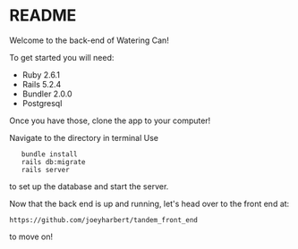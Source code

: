 # README

Welcome to the back-end of Watering Can!

To get started you will need:

* Ruby 2.6.1
* Rails 5.2.4
* Bundler 2.0.0
* Postgresql

Once you have those, clone the app to your computer!

Navigate to the directory in terminal
Use
```
   bundle install
   rails db:migrate
   rails server
```
to set up the database and start the server.

Now that the back end is up and running, let's head over to the front end at:

```https://github.com/joeyharbert/tandem_front_end```

to move on!